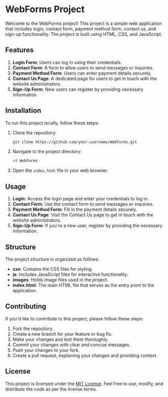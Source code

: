 # WebForms Project

Welcome to the WebForms project! This project is a simple web application that includes login, contact form, payment method form, contact us, and sign-up functionality. The project is built using HTML, CSS, and JavaScript.


## Features

1. **Login Form**: Users can log in using their credentials.
2. **Contact Form**: A form to allow users to send messages or inquiries.
3. **Payment Method Form**: Users can enter payment details securely.
4. **Contact Us Page**: A dedicated page for users to get in touch with the website administrators.
5. **Sign-Up Form**: New users can register by providing necessary information.

## Installation

To run this project locally, follow these steps:

1. Clone the repository:

   ```bash
   git clone https://github.com/your-username/WebForms.git
   ```

2. Navigate to the project directory:

   ```bash
   cd WebForms
   ```

3. Open the `index.html` file in your web browser.

## Usage

1. **Login**: Access the login page and enter your credentials to log in.
2. **Contact Form**: Use the contact form to send messages or inquiries.
3. **Payment Method Form**: Fill in the payment details securely.
4. **Contact Us Page**: Visit the Contact Us page to get in touch with the website administrators.
5. **Sign-Up Form**: If you're a new user, register by providing the necessary information.

## Structure

The project structure is organized as follows:

- **css**: Contains the CSS files for styling.
- **js**: Includes JavaScript files for interactive functionality.
- **images**: Holds image files used in the project.
- **index.html**: The main HTML file that serves as the entry point to the application.

## Contributing

If you'd like to contribute to this project, please follow these steps:

1. Fork the repository.
2. Create a new branch for your feature or bug fix.
3. Make your changes and test them thoroughly.
4. Commit your changes with clear and concise messages.
5. Push your changes to your fork.
6. Create a pull request, explaining your changes and providing context.

## License

This project is licensed under the [MIT License](LICENSE). Feel free to use, modify, and distribute the code as per the license terms.
